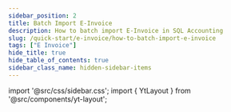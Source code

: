 ```yaml
---
sidebar_position: 2
title: Batch Import E-Invoice 
description: How to batch import E-Invoice in SQL Accounting
slug: /quick-start/e-invoice/how-to-batch-import-e-invoice
tags: ["E Invoice"]
hide_title: true 
hide_table_of_contents: true
sidebar_class_name: hidden-sidebar-items
---
```


import '@src/css/sidebar.css';
import { YtLayout } from '@src/components/yt-layout';

<YtLayout 
    videoId="K_p98wYEH7c"
/>  
